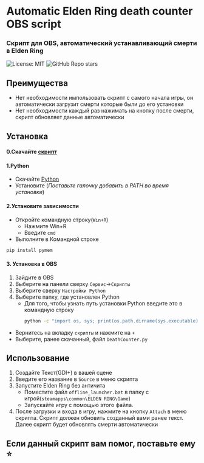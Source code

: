 # Automatic Elden Ring death counter OBS script
### Скрипт для OBS, автоматический устанавливающий смерти в Elden Ring
![License: MIT](https://img.shields.io/badge/License-MIT-blue.svg) ![GitHub Repo stars](https://img.shields.io/github/stars/vadimkacool/Elden-Ring-Death-Counter-OBS?color=gree)
## Преимущества

- Нет необходимости импользовать скрипт с самого начала игры, он автоматически загрузит смерти которые были до его установки
- Нет необходимости каждый раз нажимать на кнопку после смерти, скрипт обновляет данные автоматически
## Установка
#### 0.Скачайте [скрипт](https://github.com/vadimkacool/Elden-Ring-Death-Counter-OBS/archive/refs/heads/main.zip)

#### 1.Python
 - Скачайте [Python](https://www.python.org/downloads/release/python-3109/)
 - Установите (*Поставьте галочку добавить в PATH во время установки*)

#### 2.Установите зависимости
- Откройте командную строку(`Win+R`)
   - Нажмите Win+R
   - Введите `cmd`
- Выполните в Командной строке
```sh
pip install pymem
```

#### 3. Установка в OBS
1. Зайдите в OBS
2. Выберите на панели сверху `Сервис`->`Скрипты`
3. Выберите сверху `Настройки Python`
4. Выберите папку, где установлен Python
    - Для того, чтобы узнать путь установки Python введите это в командную строку
      ```sh
      python -c "import os, sys; print(os.path.dirname(sys.executable))"
      ```
- Вернитесь на вкладку `скрипты` и нажмите на `+`
- Выберите, ранее скачанный, файл `DeathCounter.py`

## Использование
1. Создайте Текст(GDI+) в вашей сцене
2. Введите его название в `Source` в меню скрипта
3. Запустите Elden Ring без античита
    - Поместите файл `offline_launcher.bat` в папку с игрой(`steamapps\common\ELDEN RING\Game`)
    - Запускайте игру с помощью этого файла.
4. После загрузки и входа в игру, нажмите на кнопку `Attach` в меню скрипта. Скрипт должен обновить созданный вами ранее текст. Далее скрипт будет обновлять смерти автоматически

## Если данный скрипт вам помог, поставьте ему ⭐
